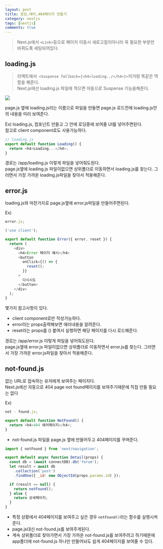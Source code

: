 ```yaml
---
layout: post
title: 로딩,에러,404페이지 만들기
category: nextjs
tags: [nextjs]
comments: true
---
```


> Next.js에서 `<Link>`등으로 페이지 이동시 새로고침이아니라 꼭 필요한 부분만 바뀌도록 세팅되어있다.

## loading.js

> 리액트에서` <Suspense fallback={<h4>loading../</h4>}>`이거랑 똑같은 역할을 해준다.<br/> Next.js에선 loading.js 파일에 적으면 자동으로 Suspense 기능을해준다.

<img src='https://codingapple.com/wp-content/uploads/2023/03/%EC%BA%A1%EC%B2%981.png'/>

page.js 옆에 loading.js라는 이름으로 파일을 만들면 page.js 로드전에 loading.js안의 내용을 미리 보여준다.<br/>

Ex) loading.js, 컴포넌트 만들고 그 안에 로딩중에 보여줄 UI를 넣어주면된다.<br/>
참고로 client component로도 사용가능하다.

```js
// loading.js
export default function Loading() {
  return <h4>Loading...</h4>;
}
```

경로는 /app/loading.js 이렇게 파일을 넣어줘도된다. <br/>
page.js옆에 loading.js 파일이없으면 상위폴더로 이동하면서 loading.js를 찾는다. 그러면서 가장 가까운 loading.js파일을 찾아서 적용해준다.

## error.js

loading.js와 마찬가지로 page.js옆에 error.js파일을 만들어주면된다.<br/>

Ex)

```js
error.js;

('use client');

export default function Error({ error, reset }) {
  return (
    <div>
      <h4>Error 페이지 예시</h4>
      <button
        onClick={() => {
          reset();
        }}
      >
        다시시도
      </button>
    </div>
  );
}
```

몇가지 참고사항이 있다.<br/>

- client component로만 작성가능하다.
- error라는 props출력해보면 에러내용을 알려준다.
- reset라는 props를 () 붙여서 실행하면 해당 페이지를 다시 로드해준다.
  <br/>

경로는 /app/error.js 이렇게 파일을 넣어줘도된다. <br/>
page.js옆에 error.js 파일이없으면 상위폴더로 이동하면서 error.js를 찾는다. 그러면서 가장 가까운 error.js파일을 찾아서 적용해준다.

## not-found.js

없는 URL로 접속하는 유저에게 보여주는 페이지다.<br/>
Next.js에선 자동으로 404 page not found페이지를 보여주기때문에 직접 만들 필요는 없다<br/>

Ex)

```js
not - found.js;

export default function NotFound() {
  return <h4>404 에러페이지</h4>;
}
```

- not-found.js 파일을 page.js 옆에 만들어두고 404페이지를 꾸며준다.

```js
import { notFound } from 'next/navigation';

export default async function Detail(props) {
  const db = (await connectDB).db('forum');
  let result = await db
    .collection('post')
    .findOne({ _id: new ObjectId(props.params.id) });

  if (result == null) {
    return notFound();
  } else {
    return 상세페이지;
  }
}
```

- 특정 상황에서 404페이지를 보여주고 싶은 경우 `notFound()`라는 함수를 실행시켜준다.
- page.js대신 not-found.js를 보여주게된다.
- 계속 상위폴더로 찾아가면서 가장 가까운 not-found.js를 보여주려고 하기때문에 app폴더에 not-found.js 하나만 만들어놔도 쉽게 404페이지를 보여줄 수 있다.
